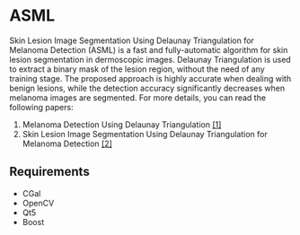 # ASML
Skin Lesion Image Segmentation Using Delaunay Triangulation for Melanoma Detection (ASML) is a fast and fully-automatic algorithm for skin lesion segmentation in dermoscopic images. Delaunay Triangulation is used to extract a binary mask of the lesion region, without the need of any training stage. The proposed approach is highly accurate when dealing with benign lesions, while the detection accuracy significantly decreases when melanoma images are segmented.
For more details, you can read the following papers:
1. Melanoma Detection Using Delaunay Triangulation [[1]](./papers/melanoma_detection_using_delaunay_triangulation.pdf)
2. Skin Lesion Image Segmentation Using Delaunay Triangulation for Melanoma Detection [[2]](./papers/skin_lesion_image_segmentation_using_delaunay_triangulation_for_melanoma_detection.pdf)

## Requirements
* CGal
* OpenCV
* Qt5
* Boost
